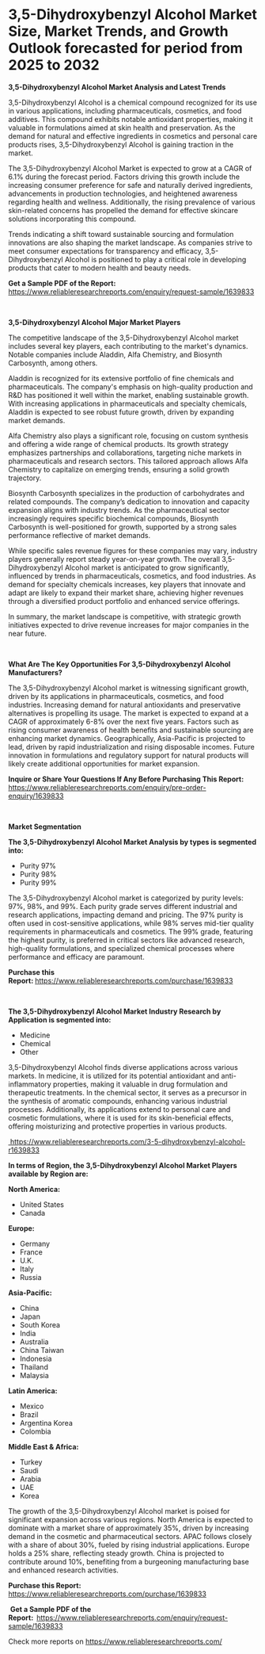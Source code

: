 <p><h1>3,5-Dihydroxybenzyl Alcohol Market Size, Market Trends, and Growth Outlook forecasted for period from 2025 to 2032</h1></p><p><strong>3,5-Dihydroxybenzyl Alcohol Market Analysis and Latest Trends</strong></p>
<p><p>3,5-Dihydroxybenzyl Alcohol is a chemical compound recognized for its use in various applications, including pharmaceuticals, cosmetics, and food additives. This compound exhibits notable antioxidant properties, making it valuable in formulations aimed at skin health and preservation. As the demand for natural and effective ingredients in cosmetics and personal care products rises, 3,5-Dihydroxybenzyl Alcohol is gaining traction in the market.</p><p>The 3,5-Dihydroxybenzyl Alcohol Market is expected to grow at a CAGR of 6.1% during the forecast period. Factors driving this growth include the increasing consumer preference for safe and naturally derived ingredients, advancements in production technologies, and heightened awareness regarding health and wellness. Additionally, the rising prevalence of various skin-related concerns has propelled the demand for effective skincare solutions incorporating this compound. </p><p>Trends indicating a shift toward sustainable sourcing and formulation innovations are also shaping the market landscape. As companies strive to meet consumer expectations for transparency and efficacy, 3,5-Dihydroxybenzyl Alcohol is positioned to play a critical role in developing products that cater to modern health and beauty needs.</p></p>
<p><strong>Get a Sample PDF of the Report:&nbsp;</strong> <a href="https://www.reliableresearchreports.com/enquiry/request-sample/1639833?utm_campaign=2283&utm_medium=2&utm_source=Github&utm_content=ia&utm_term=23032025&utm_id=35-dihydroxybenzyl-alcohol">https://www.reliableresearchreports.com/enquiry/request-sample/1639833</a></p>
<p>&nbsp;</p>
<p><strong>3,5-Dihydroxybenzyl Alcohol Major Market Players</strong></p>
<p><p>The competitive landscape of the 3,5-Dihydroxybenzyl Alcohol market includes several key players, each contributing to the market's dynamics. Notable companies include Aladdin, Alfa Chemistry, and Biosynth Carbosynth, among others.</p><p>Aladdin is recognized for its extensive portfolio of fine chemicals and pharmaceuticals. The company's emphasis on high-quality production and R&D has positioned it well within the market, enabling sustainable growth. With increasing applications in pharmaceuticals and specialty chemicals, Aladdin is expected to see robust future growth, driven by expanding market demands.</p><p>Alfa Chemistry also plays a significant role, focusing on custom synthesis and offering a wide range of chemical products. Its growth strategy emphasizes partnerships and collaborations, targeting niche markets in pharmaceuticals and research sectors. This tailored approach allows Alfa Chemistry to capitalize on emerging trends, ensuring a solid growth trajectory.</p><p>Biosynth Carbosynth specializes in the production of carbohydrates and related compounds. The company’s dedication to innovation and capacity expansion aligns with industry trends. As the pharmaceutical sector increasingly requires specific biochemical compounds, Biosynth Carbosynth is well-positioned for growth, supported by a strong sales performance reflective of market demands.</p><p>While specific sales revenue figures for these companies may vary, industry players generally report steady year-on-year growth. The overall 3,5-Dihydroxybenzyl Alcohol market is anticipated to grow significantly, influenced by trends in pharmaceuticals, cosmetics, and food industries. As demand for specialty chemicals increases, key players that innovate and adapt are likely to expand their market share, achieving higher revenues through a diversified product portfolio and enhanced service offerings. </p><p>In summary, the market landscape is competitive, with strategic growth initiatives expected to drive revenue increases for major companies in the near future.</p></p>
<p>&nbsp;</p>
<p><strong>What Are The Key Opportunities For 3,5-Dihydroxybenzyl Alcohol Manufacturers?</strong></p>
<p><p>The 3,5-Dihydroxybenzyl Alcohol market is witnessing significant growth, driven by its applications in pharmaceuticals, cosmetics, and food industries. Increasing demand for natural antioxidants and preservative alternatives is propelling its usage. The market is expected to expand at a CAGR of approximately 6-8% over the next five years. Factors such as rising consumer awareness of health benefits and sustainable sourcing are enhancing market dynamics. Geographically, Asia-Pacific is projected to lead, driven by rapid industrialization and rising disposable incomes. Future innovation in formulations and regulatory support for natural products will likely create additional opportunities for market expansion.</p></p>
<p><strong>Inquire or Share Your Questions If Any Before Purchasing This Report:</strong> <a href="https://www.reliableresearchreports.com/enquiry/pre-order-enquiry/1639833?utm_campaign=2283&utm_medium=2&utm_source=Github&utm_content=ia&utm_term=23032025&utm_id=35-dihydroxybenzyl-alcohol">https://www.reliableresearchreports.com/enquiry/pre-order-enquiry/1639833</a></p>
<p>&nbsp;</p>
<p><strong>Market Segmentation</strong></p>
<p><strong>The 3,5-Dihydroxybenzyl Alcohol Market Analysis by types is segmented into:</strong></p>
<p><ul><li>Purity 97%</li><li>Purity 98%</li><li>Purity 99%</li></ul></p>
<p><p>The 3,5-Dihydroxybenzyl Alcohol market is categorized by purity levels: 97%, 98%, and 99%. Each purity grade serves different industrial and research applications, impacting demand and pricing. The 97% purity is often used in cost-sensitive applications, while 98% serves mid-tier quality requirements in pharmaceuticals and cosmetics. The 99% grade, featuring the highest purity, is preferred in critical sectors like advanced research, high-quality formulations, and specialized chemical processes where performance and efficacy are paramount.</p></p>
<p><strong>Purchase this Report:&nbsp;</strong><a href="https://www.reliableresearchreports.com/purchase/1639833?utm_campaign=2283&utm_medium=2&utm_source=Github&utm_content=ia&utm_term=23032025&utm_id=35-dihydroxybenzyl-alcohol">https://www.reliableresearchreports.com/purchase/1639833</a></p>
<p>&nbsp;</p>
<p><strong>The 3,5-Dihydroxybenzyl Alcohol Market Industry Research by Application is segmented into:</strong></p>
<p><ul><li>Medicine</li><li>Chemical</li><li>Other</li></ul></p>
<p><p>3,5-Dihydroxybenzyl Alcohol finds diverse applications across various markets. In medicine, it is utilized for its potential antioxidant and anti-inflammatory properties, making it valuable in drug formulation and therapeutic treatments. In the chemical sector, it serves as a precursor in the synthesis of aromatic compounds, enhancing various industrial processes. Additionally, its applications extend to personal care and cosmetic formulations, where it is used for its skin-beneficial effects, offering moisturizing and protective properties in various products.</p></p>
<p><a href="https://www.reliableresearchreports.com/3-5-dihydroxybenzyl-alcohol-r1639833?utm_campaign=2283&utm_medium=2&utm_source=Github&utm_content=ia&utm_term=23032025&utm_id=35-dihydroxybenzyl-alcohol">&nbsp;https://www.reliableresearchreports.com/3-5-dihydroxybenzyl-alcohol-r1639833</a></p>
<p><strong>In terms of Region, the 3,5-Dihydroxybenzyl Alcohol Market Players available by Region are:</strong></p>
<p>
    <p> <strong> North America: </strong>
        <ul>
            <li>United States</li>
            <li>Canada</li>
        </ul>
        </p> 
    <p> <strong> Europe: </strong>
        <ul>
            <li>Germany</li>
            <li>France</li>
            <li>U.K.</li>
            <li>Italy</li>
            <li>Russia</li>
        </ul>
        </p> 
    <p> <strong> Asia-Pacific: </strong>
        <ul>
            <li>China</li>
            <li>Japan</li>
            <li>South Korea</li>
            <li>India</li>
            <li>Australia</li>
            <li>China Taiwan</li>
            <li>Indonesia</li>
            <li>Thailand</li>
            <li>Malaysia</li>
        </ul>
        </p> 
    <p> <strong> Latin America: </strong>
        <ul>
            <li>Mexico</li>
            <li>Brazil</li>
            <li>Argentina Korea</li>
            <li>Colombia</li>
        </ul>
        </p> 
    <p> <strong> Middle East & Africa: </strong>
        <ul>
            <li>Turkey</li>
            <li>Saudi</li>
            <li>Arabia</li>
            <li>UAE</li>
            <li>Korea</li>
        </ul>
    </p>
    </p>
<p><p>The growth of the 3,5-Dihydroxybenzyl Alcohol market is poised for significant expansion across various regions. North America is expected to dominate with a market share of approximately 35%, driven by increasing demand in the cosmetic and pharmaceutical sectors. APAC follows closely with a share of about 30%, fueled by rising industrial applications. Europe holds a 25% share, reflecting steady growth. China is projected to contribute around 10%, benefiting from a burgeoning manufacturing base and enhanced research activities.</p></p>
<p><strong>Purchase this Report: </strong><a href="https://www.reliableresearchreports.com/purchase/1639833?utm_campaign=2283&utm_medium=2&utm_source=Github&utm_content=ia&utm_term=23032025&utm_id=35-dihydroxybenzyl-alcohol">https://www.reliableresearchreports.com/purchase/1639833</a></p>
<p>&nbsp;<strong>Get a Sample PDF of the Report:&nbsp;&nbsp;</strong><a href="https://www.reliableresearchreports.com/enquiry/request-sample/1639833?utm_campaign=2283&utm_medium=2&utm_source=Github&utm_content=ia&utm_term=23032025&utm_id=35-dihydroxybenzyl-alcohol">https://www.reliableresearchreports.com/enquiry/request-sample/1639833</a></p>
<p><strong></strong></p>
<p>Check more reports on <a href="https://www.reliableresearchreports.com/?utm_campaign=2283&utm_medium=2&utm_source=Github&utm_content=ia&utm_term=23032025&utm_id=35-dihydroxybenzyl-alcohol">https://www.reliableresearchreports.com/</a></p>